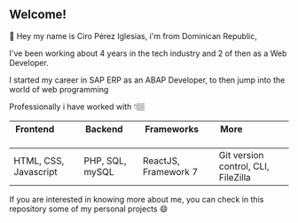 ## Welcome!

👋 Hey my name is Ciro Pérez Iglesias, i'm from Dominican Republic, 

I've been working about 4 years in the tech industry and 2 of then as a Web Developer.

I started my career in SAP ERP as an ABAP Developer, to then jump into the world of web programming

Professionally i have worked with 👇🏽

| Frontend              | Backend         | Frameworks            | More                                    |
|-----------------------|-----------------|-----------------------|---------------------------------------- |
| HTML, CSS, Javascript | PHP, SQL, mySQL | ReactJS, Framework 7  | Git version control, CLI, FileZilla     |

If you are interested in knowing more about me, you can check in this repository some of my personal projects 😄
